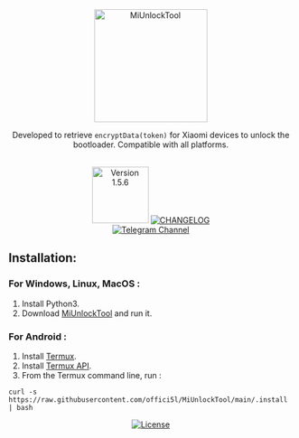 <div align="center">
  <img src="https://img.shields.io/badge/MiUnlockTool-%23FF6900?style=flat&logo=xiaomi&logoColor=white" alt="MiUnlockTool" width="200"/>
  <p>Developed to retrieve <code>encryptData(token)</code> for Xiaomi devices to unlock the bootloader. Compatible with all platforms.</p>
  <br>
  <div style="display: inline-block;">
    <img src="https://img.shields.io/badge/Version-1.5.6-brightgreen" alt="Version 1.5.6" width="100"/>
    <a href="https://github.com/offici5l/MiUnlockTool/blob/main/CHANGELOG.md">
      <img src="https://img.shields.io/badge/Changelog-%23000000?style=flat&logo=github&logoColor=white" alt="CHANGELOG"/>
    </a>
  </div>
  <br>
  <a href="https://t.me/Offici5l_Channel">
    <img src="https://img.shields.io/badge/Telegram-%230077B5?style=flat&logo=telegram&logoColor=white" alt="Telegram Channel"/>
  </a>
</div>

<h2>Installation:</h2>

<h3>For Windows, Linux, MacOS :</h3>

<ol>
  <li>Install Python3.</li>
  <li>Download <a href="https://codeload.github.com/offici5l/MiUnlockTool/zip/refs/heads/main">MiUnlockTool</a> and run it.</li>
</ol>

<h3>For Android :</h3>

<ol>
  <li>Install <a href="https://github.com/termux/termux-app/releases/download/v0.118.0/termux-app_v0.118.0+github-debug_universal.apk">Termux</a>.</li>
  <li>Install <a href="https://github.com/termux/termux-api/releases/download/v0.50.1/termux-api_v0.50.1+github-debug.apk">Termux API</a>.</li>
  <li>From the Termux command line, run :</li>
</ol>

<pre><code>curl -s https://raw.githubusercontent.com/offici5l/MiUnlockTool/main/.install | bash</code></pre>

<div align="center">
  <a href="./LICENSE">
    <img src="https://img.shields.io/badge/License-Apache_2.0-blue.svg" alt="License"/>
  </a>
</div>